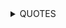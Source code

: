 <details><summary> QUOTES </summary>



⭐
- "Those who do the right thing, most often is disliked. It's a sad truth."
- "I try my very best, yet it's somehow not enough"

***

- "Those who care without reason, worry without being asked to, and bring smile with just their presence, are the ones who people can learn from" -M

***

> each time you understand something new, something you didn't understand before, will make you have more questions 
> Climbing a mountain, when you climb it and is on the top of a mountain, you see bigger mountains


- quote related to (?): "When you least expect it, it all might just disappear. Try - try to live life as you want. :')" - Unknown person

- quote related to life: "If you worry about something, whatever it might be - and you are unable to change any of the sequence of chains of events that worries you - Do yourself a favor and try to stop worrying. If you cannot do something to change it, there is no point in worrying. If you can change the events/or whatever it might be (that worries you) - then go and change them, instead of worrying."
**conclusion of the long quote:**
> do not worry

***
- quote related to friendship: "What can I say? before I thought it was quite nice being totally alone (that is, I didn't feel lonely but I just liked being alone) now , that has changed, I can obviously be alone but I prefer being with my friends." 
- quote related to stuttering: "what I say, is worth repeating"
- quote related to the mind: "Many (including myself) didn't realize until recently, that - Slow progress - is progress."
- quote related to the mind: "Being able to spot more problems and give more criticism in your own ideas **more than spot good parts**, doesn't necessarily mean you're not making progress. It's rather the total opposite."
- quote related to past and the future: "Time, a quantity - is not infinite. When we can look in both directions, why not look forward, instead of backwards. We might stumble upon a new idea. *Relatively speaking*."
- quote related to the progress: "Remember, Progress has a direction. Aim it correctly and accurately"
- quote related to life in general: "We only live once, therefore we should live now. (It's difficult to prove if we live once, or more, but either way - we should enjoy all the time we live)"
</details>
